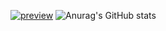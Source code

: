 [![preview](http://media.rhizome.org/blog/8121/ascii.gif)](https://github.com/kriscarilloxyz)
![Anurag's GitHub stats](https://github-readme-stats.vercel.app/api?username=kriscarilloxyz&show_icons=true&theme=cobalt)
